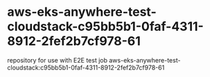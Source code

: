 # aws-eks-anywhere-test-cloudstack-c95bb5b1-0faf-4311-8912-2fef2b7cf978-61
repository for use with E2E test job aws-eks-anywhere-test-cloudstack:c95bb5b1-0faf-4311-8912-2fef2b7cf978-61
